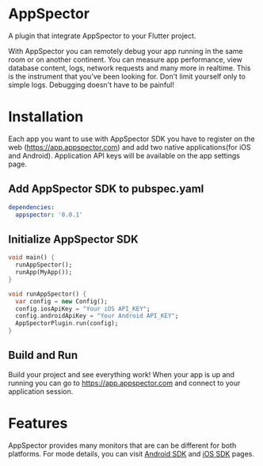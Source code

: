 # AppSpector

A plugin that integrate AppSpector to your Flutter project.

With AppSpector you can remotely debug your app running in the same room or on another continent. 
You can measure app performance, view database content, logs, network requests and many more in realtime. 
This is the instrument that you've been looking for. Don't limit yourself only to simple logs. 
Debugging doesn't have to be painful!

# Installation

Each app you want to use with AppSpector SDK you have to register on the web (https://app.appspector.com)
and add two native applications(for iOS and Android). Application API keys will be available on 
the app settings page.

## Add AppSpector SDK to pubspec.yaml
```yaml
dependencies:
  appspector: '0.0.1'
```

## Initialize AppSpector SDK
```dart
void main() {
  runAppSpector();
  runApp(MyApp());
}

void runAppSpector() {
  var config = new Config();
  config.iosApiKey = "Your iOS API_KEY";
  config.androidApiKey = "Your Android API_KEY";
  AppSpectorPlugin.run(config);
}
```

## Build and Run
Build your project and see everything work! When your app is up and running you can go 
to https://app.appspector.com and connect to your application session.

# Features

AppSpector provides many monitors that are can be different for both platforms.
For mode details, you can visit [Android SDK](https://github.com/appspector/android-sdk/) and [iOS SDK](https://github.com/appspector/ios-sdk) pages.
